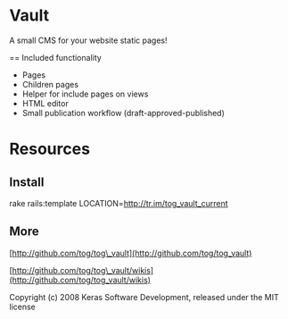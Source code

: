 Vault
=====

A small CMS for your website static pages!

== Included functionality

* Pages
* Children pages
* Helper for include pages on views
* HTML editor
* Small publication workflow (draft-approved-published)

Resources
=========

Install
-------

rake rails:template LOCATION=http://tr.im/tog_vault_current

More
-------

[http://github.com/tog/tog\_vault](http://github.com/tog/tog_vault)

[http://github.com/tog/tog\_vault/wikis](http://github.com/tog/tog_vault/wikis)


Copyright (c) 2008 Keras Software Development, released under the MIT license
